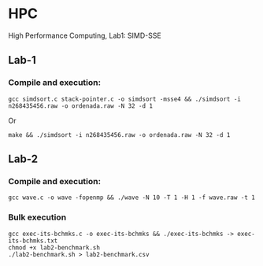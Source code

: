 # HPC
High Performance Computing, Lab1: SIMD-SSE


## Lab-1

### Compile and execution:

```
gcc simdsort.c stack-pointer.c -o simdsort -msse4 && ./simdsort -i n268435456.raw -o ordenada.raw -N 32 -d 1
```

Or

```
make && ./simdsort -i n268435456.raw -o ordenada.raw -N 32 -d 1
```

## Lab-2

### Compile and execution:

```
gcc wave.c -o wave -fopenmp && ./wave -N 10 -T 1 -H 1 -f wave.raw -t 1
```

### Bulk execution
```
gcc exec-its-bchmks.c -o exec-its-bchmks && ./exec-its-bchmks -> exec-its-bchmks.txt
chmod +x lab2-benchmark.sh
./lab2-benchmark.sh > lab2-benchmark.csv
```
